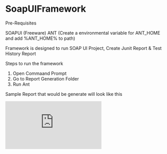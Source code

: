 # SoapUIFramework

Pre-Requisites 

SOAPUI (Freeware)
ANT (Create a environmental variable for ANT_HOME and add %ANT_HOME% to path)


Framework is designed to run SOAP UI Project, Create Junit Report & Test History Report

Steps to run the framework

1. Open Commaand Prompt
2. Go to Report Generation Folder
3. Run Ant

Sample Report that would be generate will look like this 

![Alt text](https://sourceforge.net/dbimage.php?id=207612 "Test History Report - SOAP UI")
